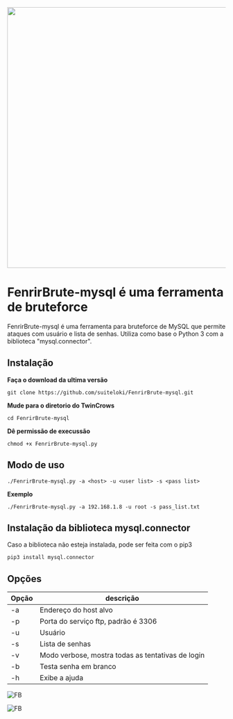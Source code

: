 <img src="https://raw.githubusercontent.com/leonardor666/images/main/fenrir.jpg"  height="600" />

# FenrirBrute-mysql é uma ferramenta de bruteforce

FenrirBrute-mysql é uma ferramenta para bruteforce de MySQL que permite ataques com usuário e lista de senhas.
Utiliza como base o Python 3 com a biblioteca "mysql.connector".

## Instalação

**Faça o download da ultima versão**
```
git clone https://github.com/suiteloki/FenrirBrute-mysql.git
```
**Mude para o diretorio do TwinCrows**
```
cd FenrirBrute-mysql
```
**Dê permissão de execussão**
```
chmod +x FenrirBrute-mysql.py
```
## Modo de uso
```
./FenrirBrute-mysql.py -a <host> -u <user list> -s <pass list>
```
**Exemplo**
```
./FenrirBrute-mysql.py -a 192.168.1.8 -u root -s pass_list.txt
```
## Instalação da biblioteca mysql.connector

Caso a biblioteca não esteja instalada, pode ser feita com o pip3
```
pip3 install mysql.connector
```

## Opções

|Opção|descrição|
|-----|---------|
| -a | Endereço do host alvo|
| -p | Porta do serviço ftp, padrão é 3306|
| -u | Usuário|
| -s | Lista de senhas|
| -v | Modo verbose, mostra todas as tentativas de login|
| -b | Testa senha em branco|
| -h | Exibe a ajuda|


![FB](https://raw.githubusercontent.com/leonardor666/images/main/fb/fbmysql1.png)

![FB](https://raw.githubusercontent.com/leonardor666/images/main/fb/fbmysql2.png)
